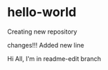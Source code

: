 # hello-world
Creating new repository

changes!!!
Added new line

Hi All,
I'm in readme-edit branch
